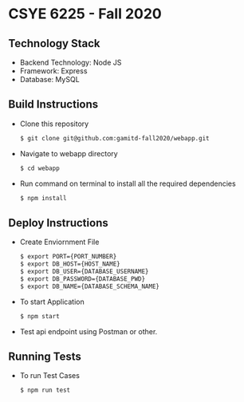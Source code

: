 # CSYE 6225 - Fall 2020 

## Technology Stack
* Backend Technology: Node JS
* Framework: Express
* Database: MySQL

## Build Instructions
* Clone this repository 

    ```sh
    $ git clone git@github.com:gamitd-fall2020/webapp.git
    ```

* Navigate to webapp directory

    ```sh
    $ cd webapp
    ```

* Run command on terminal to install all the required dependencies

    ```sh
    $ npm install 
    ```

## Deploy Instructions

* Create Enviornment File

    ```sh
    $ export PORT={PORT_NUMBER}
    $ export DB_HOST={HOST_NAME}
    $ export DB_USER={DATABASE_USERNAME}
    $ export DB_PASSWORD={DATABASE_PWD}
    $ export DB_NAME={DATABASE_SCHEMA_NAME}
    ```

* To start Application

    ```sh
    $ npm start
    ```
    
* Test api endpoint using Postman or other.

## Running Tests
* To run Test Cases 

    ```sh
    $ npm run test
    ```

